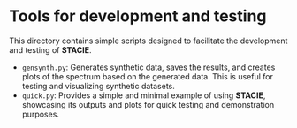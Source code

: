 # Tools for development and testing

This directory contains simple scripts designed to
facilitate the development and testing of **STACIE**.

- `gensynth.py`: Generates synthetic data, saves the results,
and creates plots of the spectrum based on the generated data.
This is useful for testing and visualizing synthetic datasets.
- `quick.py`:  Provides a simple and minimal example of using **STACIE**,
showcasing its outputs and plots for quick testing and demonstration purposes.
